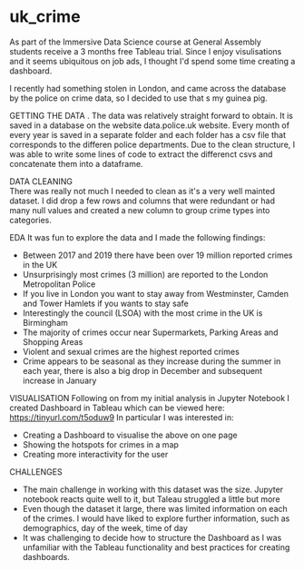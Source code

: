 # uk_crime

As part of the Immersive Data Science course at General Assembly students receive a 3 months free Tableau trial. Since I enjoy visulisations and it seems ubiquitous on job ads, I thought I'd spend some time creating a dashboard.

I recently had something stolen in London, and came across the database by the police on crime data, so I decided to use that s my guinea pig.

GETTING THE DATA . 
The data was relatively straight forward to obtain. It is saved in a database on the website data.police.uk website. Every month of every year is saved in a separate folder and each folder has a csv file that corresponds to the differen police departments. Due to the clean structure, I was able to write some lines of code to extract the differenct csvs and concatenate them into a dataframe.

DATA CLEANING<br/>
There was really not much I needed to clean as it's a very well mainted dataset. I did drop a few rows and columns that were redundant or had many null values and created a new column to group crime types into categories.

EDA
It was fun to explore the data and I made the following findings:
- Between 2017 and 2019 there have been over 19 million reported crimes in the UK
- Unsurprisingly most crimes (3 million) are reported to the London Metropolitan Police
- If you live in London you want to stay away from Westminster, Camden and Tower Hamlets if you wants to stay safe
- Interestingly the council (LSOA) with the most crime in the UK is Birmingham
- The majority of crimes occur near Supermarkets, Parking Areas and Shopping Areas
- Violent and sexual crimes are the highest reported crimes
- Crime appears to be seasonal as they increase during the summer in each year, there is also a big drop in December and subsequent increase in January

VISUALISATION
Following on from my initial analysis in Jupyter Notebook I created Dashboard in Tableau which can be viewed here: https://tinyurl.com/t5oduw9
In particular I was interested in:
- Creating a Dashboard to visualise the above on one page
- Showing the hotspots for crimes in a map
- Creating more interactivity for the user

CHALLENGES
- The main challenge in working with this dataset was the size. Jupyter notebook reacts quite well to it, but Taleau struggled a little but more
- Even though the dataset it large, there was limited information on each of the crimes. I would have liked to explore further information, such as demographics, day of the week, time of day
- It was challenging to decide how to structure the Dashboard as I was unfamiliar with the Tableau functionality and best practices for creating dashboards.
